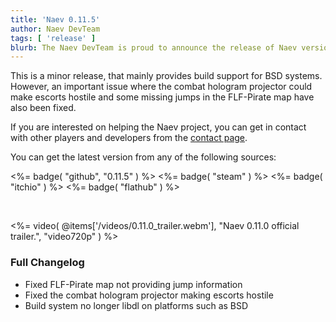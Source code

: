 ```yaml
---
title: 'Naev 0.11.5'
author: Naev DevTeam
tags: [ 'release' ]
blurb: The Naev DevTeam is proud to announce the release of Naev version 0.11.5.
---
```


This is a minor release, that mainly provides build support for BSD systems.
However, an important issue where the combat hologram projector could make
escorts hostile and some missing jumps in the FLF-Pirate map have also been
fixed.

If you are interested on helping the Naev project, you can get in contact with
other players and developers from the [contact page](<%=@config[:author_uri]+"/contact/"%>).

You can get the latest version from any of the following sources:

<%= badge( "github", "0.11.5" ) %>
<%= badge( "steam" ) %>
<%= badge( "itchio" ) %>
<%= badge( "flathub" ) %>

<br>

<%= video( @items['/videos/0.11.0_trailer.webm'], "Naev 0.11.0 official trailer.", "video720p" ) %>

### Full Changelog
* Fixed FLF-Pirate map not providing jump information
* Fixed the combat hologram projector making escorts hostile
* Build system no longer libdl on platforms such as BSD
